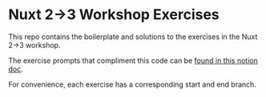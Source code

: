 # Nuxt 2->3 Workshop Exercises

This repo contains the boilerplate and solutions to the exercises in the Nuxt 2->3 workshop.

The exercise prompts that compliment this code can be [found in this notion doc](https://vueschool.notion.site/Nuxt-2-3-Exercises-0b8dc3ba81c548febed5ccfdb0a83a7d).

For convenience, each exercise has a corresponding start and end branch.
